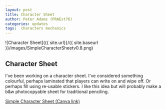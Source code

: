 ```yaml
---
layout: post
title: Character Sheet
author: Peter Adams (PRAEst76)
categories: updates
tags:  characters mechanics
---
```

![Character Sheet]({{ site.url}}/{{ site.baseurl }}/images/SimpleCharacterSheetv0.8.png)

## Character Sheet

I've been working on a character sheet. I've considered something colourful, perhaps laminated that players can write on and wipe off. Or perhaps fill using re-usable stickers. I like this idea but will probably make a b&w photocopyable sheet for traditional penciling.

[Simple Character Sheet (Canva link)](https://www.canva.com/design/DAGwQkDXbQA/q33vQiXKeBgJvMJ0rZE8-Q/edit?utm_content=DAGwQkDXbQA&utm_campaign=designshare&utm_medium=link2&utm_source=sharebutton)

